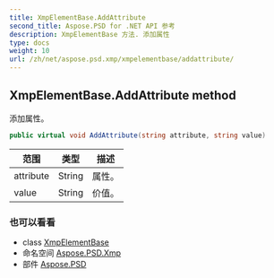 ```yaml
---
title: XmpElementBase.AddAttribute
second_title: Aspose.PSD for .NET API 参考
description: XmpElementBase 方法. 添加属性
type: docs
weight: 10
url: /zh/net/aspose.psd.xmp/xmpelementbase/addattribute/
---
```

## XmpElementBase.AddAttribute method

添加属性。

```csharp
public virtual void AddAttribute(string attribute, string value)
```

| 范围 | 类型 | 描述 |
| --- | --- | --- |
| attribute | String | 属性。 |
| value | String | 价值。 |

### 也可以看看

* class [XmpElementBase](../)
* 命名空间 [Aspose.PSD.Xmp](../../xmpelementbase/)
* 部件 [Aspose.PSD](../../../)


